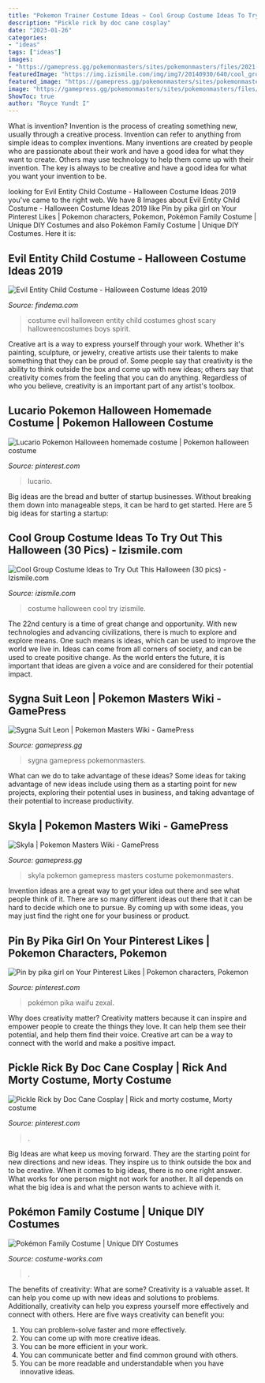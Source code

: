 ```yaml
---
title: "Pokemon Trainer Costume Ideas ~ Cool Group Costume Ideas To Try Out This Halloween (30 Pics)"
description: "Pickle rick by doc cane cosplay"
date: "2023-01-26"
categories:
- "ideas"
tags: ["ideas"]
images:
- "https://gamepress.gg/pokemonmasters/sites/pokemonmasters/files/2021-02/ch0016_00_huuro_01_expose_1024.ktx_.png"
featuredImage: "https://img.izismile.com/img/img7/20140930/640/cool_group_costume_ideas_to_try_out_this_halloween_640_07.jpg"
featured_image: "https://gamepress.gg/pokemonmasters/sites/pokemonmasters/files/2021-02/ch0016_00_huuro_01_expose_1024.ktx_.png"
image: "https://gamepress.gg/pokemonmasters/sites/pokemonmasters/files/2021-02/ch0016_00_huuro_01_expose_1024.ktx_.png"
ShowToc: true
author: "Royce Yundt I"
---
```



What is invention?
Invention is the process of creating something new, usually through a creative process. Invention can refer to anything from simple ideas to complex inventions. Many inventions are created by people who are passionate about their work and have a good idea for what they want to create. Others may use technology to help them come up with their invention. The key is always to be creative and have a good idea for what you want your invention to be.

	

		
looking for Evil Entity Child Costume - Halloween Costume Ideas 2019 you've came to the right web. We have 8 Images about Evil Entity Child Costume - Halloween Costume Ideas 2019 like Pin by pika girl on Your Pinterest Likes | Pokemon characters, Pokemon, Pokémon Family Costume | Unique DIY Costumes and also Pokémon Family Costume | Unique DIY Costumes. Here it is:
		
    
## Evil Entity Child Costume - Halloween Costume Ideas 2019

<img loading=lazy src="http://findema.com/wp-content/uploads/2014/10/halloween_20144420.jpg" onerror="this.onerror=null;this.src='https://tse3.mm.bing.net/th?id=OIP.TllAuJ1v16Sndn7nZesjTAHaKl&amp;pid=15.1';" alt="Evil Entity Child Costume - Halloween Costume Ideas 2019">

_Source: findema.com_

>costume evil halloween entity child costumes ghost scary halloweencostumes boys spirit. 

	

Creative art is a way to express yourself through your work. Whether it's painting, sculpture, or jewelry, creative artists use their talents to make something that they can be proud of. Some people say that creativity is the ability to think outside the box and come up with new ideas; others say that creativity comes from the feeling that you can do anything. Regardless of who you believe, creativity is an important part of any artist's toolbox.

    
## Lucario Pokemon Halloween Homemade Costume | Pokemon Halloween Costume

<img loading=lazy src="https://i.pinimg.com/736x/98/c4/ad/98c4ad93289efe6bbde5b88c702fc11d.jpg" onerror="this.onerror=null;this.src='https://tse3.mm.bing.net/th?id=OIP.Yf_F_fdQJBQzB8e0JI589wHaNt&amp;pid=15.1';" alt="Lucario Pokemon Halloween homemade costume | Pokemon halloween costume">

_Source: pinterest.com_

>lucario. 

	

Big ideas are the bread and butter of startup businesses. Without breaking them down into manageable steps, it can be hard to get started. Here are 5 big ideas for starting a startup: 

    
## Cool Group Costume Ideas To Try Out This Halloween (30 Pics) - Izismile.com

<img loading=lazy src="https://img.izismile.com/img/img7/20140930/640/cool_group_costume_ideas_to_try_out_this_halloween_640_07.jpg" onerror="this.onerror=null;this.src='https://tse2.mm.bing.net/th?id=OIP.vIQ2LFd6nF2s5g_LlU_6PgHaE3&amp;pid=15.1';" alt="Cool Group Costume Ideas to Try Out This Halloween (30 pics) - Izismile.com">

_Source: izismile.com_

>costume halloween cool try izismile. 

	

The 22nd century is a time of great change and opportunity. With new technologies and advancing civilizations, there is much to explore and explore means. One such means is ideas, which can be used to improve the world we live in. Ideas can come from all corners of society, and can be used to create positive change. As the world enters the future, it is important that ideas are given a voice and are considered for their potential impact.

    
## Sygna Suit Leon | Pokemon Masters Wiki - GamePress

<img loading=lazy src="https://gamepress.gg/pokemonmasters/sites/pokemonmasters/files/2021-07/ch0247_10_dande_256.ktx_.png" onerror="this.onerror=null;this.src='https://tse1.mm.bing.net/th?id=OIP.0-mlJpU2YlcYQNBdgfVNmwAAAA&amp;pid=15.1';" alt="Sygna Suit Leon | Pokemon Masters Wiki - GamePress">

_Source: gamepress.gg_

>sygna gamepress pokemonmasters. 

	

What can we do to take advantage of these ideas?
Some ideas for taking advantage of new ideas include using them as a starting point for new projects, exploring their potential uses in business, and taking advantage of their potential to increase productivity.

    
## Skyla | Pokemon Masters Wiki - GamePress

<img loading=lazy src="https://gamepress.gg/pokemonmasters/sites/pokemonmasters/files/2021-02/ch0016_00_huuro_01_expose_1024.ktx_.png" onerror="this.onerror=null;this.src='https://tse2.mm.bing.net/th?id=OIP.bH0bxJQRuhS75s5sRNpN4AHaHa&amp;pid=15.1';" alt="Skyla | Pokemon Masters Wiki - GamePress">

_Source: gamepress.gg_

>skyla pokemon gamepress masters costume pokemonmasters. 

	

Invention ideas are a great way to get your idea out there and see what people think of it. There are so many different ideas out there that it can be hard to decide which one to pursue. By coming up with some ideas, you may just find the right one for your business or product.

    
## Pin By Pika Girl On Your Pinterest Likes | Pokemon Characters, Pokemon

<img loading=lazy src="https://i.pinimg.com/736x/b2/8b/d8/b28bd8f896248086414cea84dfed0f1c.jpg" onerror="this.onerror=null;this.src='https://tse3.mm.bing.net/th?id=OIP.jo5OS9eeqNc8ucCmPemf7gHaRC&amp;pid=15.1';" alt="Pin by pika girl on Your Pinterest Likes | Pokemon characters, Pokemon">

_Source: pinterest.com_

>pokémon pika waifu zexal. 

	

Why does creativity matter?
Creativity matters because it can inspire and empower people to create the things they love. It can help them see their potential, and help them find their voice. Creative art can be a way to connect with the world and make a positive impact.

    
## Pickle Rick By Doc Cane Cosplay | Rick And Morty Costume, Morty Costume

<img loading=lazy src="https://i.pinimg.com/736x/b3/d9/a0/b3d9a01f2b1d75e000052cbe874d0e81.jpg" onerror="this.onerror=null;this.src='https://tse1.mm.bing.net/th?id=OIP.3hB0UVPry1C1kj0WKbz52QHaJP&amp;pid=15.1';" alt="Pickle Rick by Doc Cane Cosplay | Rick and morty costume, Morty costume">

_Source: pinterest.com_

>. 

	

Big Ideas are what keep us moving forward. They are the starting point for new directions and new ideas. They inspire us to think outside the box and to be creative. When it comes to big ideas, there is no one right answer. What works for one person might not work for another. It all depends on what the big idea is and what the person wants to achieve with it.

    
## Pokémon Family Costume | Unique DIY Costumes

<img loading=lazy src="https://photos.costume-works.com/full/pokemon_family9.jpg" onerror="this.onerror=null;this.src='https://tse2.mm.bing.net/th?id=OIP.DqrQbQzph7rPzHeE3yqfvgHaNK&amp;pid=15.1';" alt="Pokémon Family Costume | Unique DIY Costumes">

_Source: costume-works.com_

>. 

	

The benefits of creativity: What are some?
Creativity is a valuable asset. It can help you come up with new ideas and solutions to problems. Additionally, creativity can help you express yourself more effectively and connect with others. Here are five ways creativity can benefit you: 
1) You can problem-solve faster and more effectively.
2) You can come up with more creative ideas.
3) You can be more efficient in your work.
4) You can communicate better and find common ground with others.
5) You can be more readable and understandable when you have innovative ideas.

